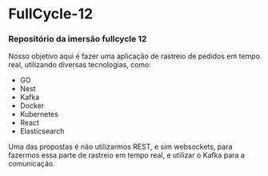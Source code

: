 # FullCycle-12

<h3>Repositório da imersão fullcycle 12</h3>

<p>Nosso objetivo aqui é fazer uma aplicação de rastreio de pedidos em tempo real, utilizando diversas tecnologias, como: 
  <ul>
    <li>GO</li>
    <li>Nest</li>
    <li>Kafka</li>
    <li>Docker</li>
    <li>Kubernetes</li>
    <li>React</li>
    <li>Elasticsearch</li>
  </ul>
</p>
<p> Uma das propostas é nâo utilizarmos REST, e sim websockets, para fazermos essa parte de rastreio em tempo real, e utilizar o Kafka para a comunicação.</p>
